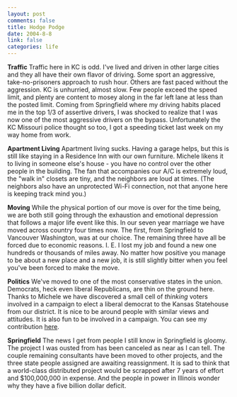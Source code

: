```yaml
--- 
layout: post
comments: false
title: Hodge Podge
date: 2004-8-8
link: false
categories: life
---
```

<b>Traffic</b>
Traffic here in KC is odd. I've lived and driven in other large cities and they all have their own flavor of driving. Some sport an aggressive, take-no-prisoners approach to rush hour. Others are fast paced without the aggression. KC is unhurried, almost slow. Few people exceed the speed limit, and plenty are content to mosey along in the far left lane at less than the posted limit. Coming from Springfield where my driving habits placed me in the top 1/3 of assertive drivers, I was shocked to realize that I was now one of the most aggressive drivers on the bypass. Unfortunately the KC Missouri police thought so too, I got a speeding ticket last week on my way home from work.

<b>Apartment Living</b>
Apartment living sucks. Having a garage helps, but this is still like staying in a Residence Inn with our own furniture. Michele likens it to living in someone else's house - you have no control over the other people in the building. The fan that accompanies our A/C is extremely loud, the "walk in" closets are tiny, and the neighbors are loud at times. (The neighbors also have an unprotected Wi-Fi connection, not that anyone here is keeping track mind you.)

<b>Moving</b>
While the physical portion of our move is over for the time being, we are both still going through the exhaustion and emotional depression that follows a major life event like this. In our seven year marriage we have moved across country four times now. The first, from Springfield to Vancouver Washington, was at our choice. The remaining three have all be forced due to economic reasons. I. E. I lost my job and found a new one hundreds or thousands of miles away. No matter how positive you manage to be about a new place and a new job, it is still slightly bitter when you feel you've been forced to make the move.

<b>Politics</b>
We've moved to one of the most conservative states in the union. Democrats, heck even liberal Republicans, are thin on the ground here. Thanks to Michele we have discovered a small cell of <i>thinking</i> voters involved in a campaign to elect a liberal democrat to the Kansas Statehouse from our district. It is nice to be around people with similar views and attitudes. It is also fun to be involved in a campaign. You can see my contribution <a href="http://bobterrill.com" title="Bob Terrill For Representative">here</a>.

<b>Springfield</b>
The news I get from people I still know in Springfield is gloomy. The project I was ousted from has been canceled as near as I can tell. The couple remaining consultants have been moved to other projects, and the three state people assigned are awaiting reassignment. It is sad to think that a world-class distributed project would be scrapped after 7 years of effort and $100,000,000 in expense. And the people in power in Illinois wonder why they have a five billion dollar deficit.

